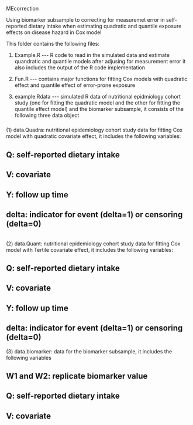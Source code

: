 MEcorrection

Using biomarker subsample to correcting for measuremet error in self-reported dietary intake when estimating quadratic and quantile exposure effects on disease hazard in Cox model  

This folder contains the following files:

1. Example.R  --- R code to read in the simulated data and estimate quandratic and quantile models after adjusing for measurement error
it also includes the output of the R code implementation 

2. Fun.R  --- contains major functions for fitting Cox models with quadratic effect and quantile effect of error-prone exposure

3. example.Rdata --- simulated R data of nutritional epidmiology cohort study (one for fitting the quadratic model and the other for fitting the quantile effect model) and the biomarker subsample, it consists of the following three data object

#####
(1) data.Quadra: nutritional epidemiology cohort study data for fitting Cox model with quadratic covariate effect, it includes the following variables:

## Q: self-reported dietary intake 
## V: covariate 
## Y: follow up time 
## delta: indicator for event (delta=1) or censoring (delta=0)

######
(2) data.Quant: nutritional epidemiology cohort study data for fitting Cox model with Tertile covariate effect, it includes the following variables:
## Q: self-reported dietary intake 
## V: covariate 
## Y: follow up time 
## delta: indicator for event (delta=1) or censoring (delta=0)

(3) data.biomarker: data for the biomarker subsample, it includes the following variables

## W1 and W2: replicate biomarker value
## Q: self-reported dietary intake
## V: covariate

